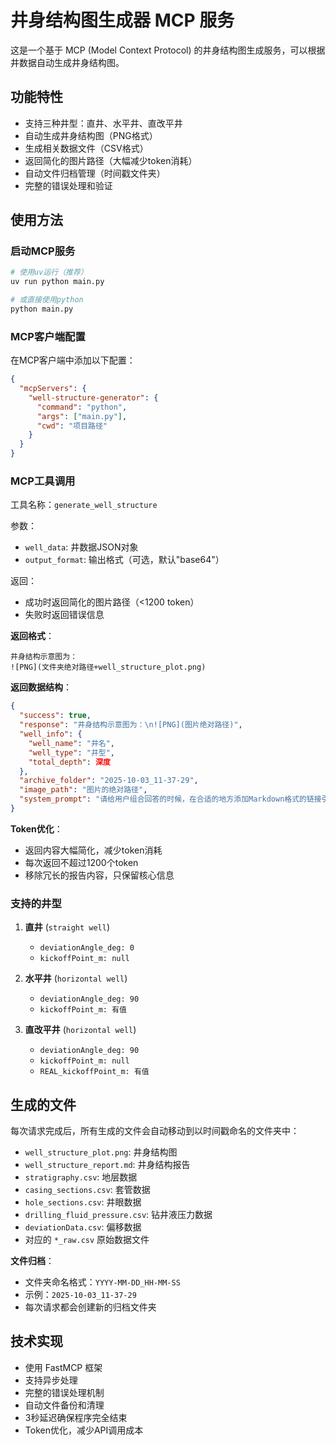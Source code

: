 # 井身结构图生成器 MCP 服务

这是一个基于 MCP (Model Context Protocol) 的井身结构图生成服务，可以根据井数据自动生成井身结构图。

## 功能特性

- 支持三种井型：直井、水平井、直改平井
- 自动生成井身结构图（PNG格式）
- 生成相关数据文件（CSV格式）
- 返回简化的图片路径（大幅减少token消耗）
- 自动文件归档管理（时间戳文件夹）
- 完整的错误处理和验证

## 使用方法

### 启动MCP服务

```bash
# 使用uv运行（推荐）
uv run python main.py

# 或直接使用python
python main.py
```

### MCP客户端配置

在MCP客户端中添加以下配置：

```json
{
  "mcpServers": {
    "well-structure-generator": {
      "command": "python",
      "args": ["main.py"],
      "cwd": "项目路径"
    }
  }
}
```

### MCP工具调用

工具名称：`generate_well_structure`

参数：
- `well_data`: 井数据JSON对象
- `output_format`: 输出格式（可选，默认"base64"）

返回：
- 成功时返回简化的图片路径（<1200 token）
- 失败时返回错误信息

**返回格式**：
```
井身结构示意图为：
![PNG](文件夹绝对路径+well_structure_plot.png)
```

**返回数据结构**：
```json
{
  "success": true,
  "response": "井身结构示意图为：\n![PNG](图片绝对路径)",
  "well_info": {
    "well_name": "井名",
    "well_type": "井型", 
    "total_depth": 深度
  },
  "archive_folder": "2025-10-03_11-37-29",
  "image_path": "图片的绝对路径",
  "system_prompt": "请给用户组合回答的时候，在合适的地方添加Markdown格式的链接引用，如：![井名](图片绝对路径)"
}
```

**Token优化**：
- 返回内容大幅简化，减少token消耗
- 每次返回不超过1200个token
- 移除冗长的报告内容，只保留核心信息

### 支持的井型

1. **直井** (`straight well`)
   - `deviationAngle_deg: 0`
   - `kickoffPoint_m: null`

2. **水平井** (`horizontal well`)
   - `deviationAngle_deg: 90`
   - `kickoffPoint_m: 有值`

3. **直改平井** (`horizontal well`)
   - `deviationAngle_deg: 90`
   - `kickoffPoint_m: null`
   - `REAL_kickoffPoint_m: 有值`

## 生成的文件

每次请求完成后，所有生成的文件会自动移动到以时间戳命名的文件夹中：

- `well_structure_plot.png`: 井身结构图
- `well_structure_report.md`: 井身结构报告
- `stratigraphy.csv`: 地层数据
- `casing_sections.csv`: 套管数据
- `hole_sections.csv`: 井眼数据
- `drilling_fluid_pressure.csv`: 钻井液压力数据
- `deviationData.csv`: 偏移数据
- 对应的 `*_raw.csv` 原始数据文件

**文件归档**：
- 文件夹命名格式：`YYYY-MM-DD_HH-MM-SS`
- 示例：`2025-10-03_11-37-29`
- 每次请求都会创建新的归档文件夹

## 技术实现

- 使用 FastMCP 框架
- 支持异步处理
- 完整的错误处理机制
- 自动文件备份和清理
- 3秒延迟确保程序完全结束
- Token优化，减少API调用成本

